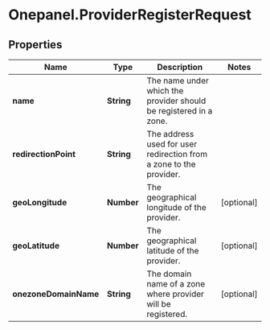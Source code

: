 # Onepanel.ProviderRegisterRequest

## Properties
Name | Type | Description | Notes
------------ | ------------- | ------------- | -------------
**name** | **String** | The name under which the provider should be registered in a zone. | 
**redirectionPoint** | **String** | The address used for user redirection from a zone to the provider. | 
**geoLongitude** | **Number** | The geographical longitude of the provider. | [optional] 
**geoLatitude** | **Number** | The geographical latitude of the provider. | [optional] 
**onezoneDomainName** | **String** | The domain name of a zone where provider will be registered. | [optional] 


